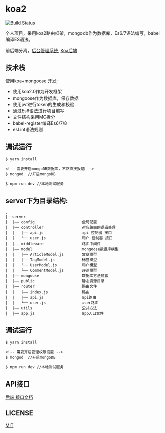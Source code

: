 # koa2

[![Build Status](https://travis-ci.org/HerryLo/koa-mongoDB.svg?branch=master)](https://travis-ci.org/HerryLo/koa-mongoDB)
  
  个人项目，采用koa2路由框架，mongodb作为数据库，Es6/7语法编写，babel编译ES语法。
  
  前后端分离，[后台管理系统](https://github.com/HerryLo/vue-Bam), [Koa后端](https://github.com/HerryLo/koa-mongoDB)

## 技术栈
使用koa+mongoose 开发;

* 使用koa2.0作为开发框架
* mongoose作为数据库，保存数据
* 使用jwt进行token的生成和校验
* 通过Es6语法进行项目编写
* 文件结构采用MC拆分
* babel-register编译Es6/7/8
* esLint语法规则

## 调试运行
```
$ yarn install 

<!-- 需要开启mongoDB数据库，不然直接报错 -->
$ mongod  //开启mongoDB

$ npm run dev //本地测试服务
```

## server下为目录结构:
```
.
|——server
|  |—— config                     全局配置
|  |—— controller                 对应路由的逻辑处理
|  |   |—— api.js                 api 控制器 接口
|  |   └── user.js                用户 控制器 接口
|  |—— middleware                 路由中间件
|  |—— model                      mongoose数据库模型
|  |   |—— ArticleModel.js        文章模型
|  |   |—— TagModel.js            标签模型
|  |   └── UserModel.js           用户模型
|  |   └── CommentModel.js        评论模型
|  |—— mongoose                   数据库方法暴露
|  |—— public                     静态资源目录
|  |—— router                     路由文件
|  |   |—— index.js               路由
|  |   |—— api.js                 api路由
|  |   └── user.js                user路由
|  |—— utils                      公共方法
|  |—— app.js                     app入口文件
```

## 调试运行
```
$ yarn install 

<!-- 需要开启管理权限设置 -->
$ mongod  //开启mongoDB

$ npm run dev //本地测试服务
```

## API接口
  [后端 接口文档](https://github.com/HerryLo/koa-mongoDB/wiki/API-%E6%8E%A5%E5%8F%A3)

## LICENSE
[MIT](https://github.com/HerryLo/koa-mongoDB/blob/master/LICENSE)
